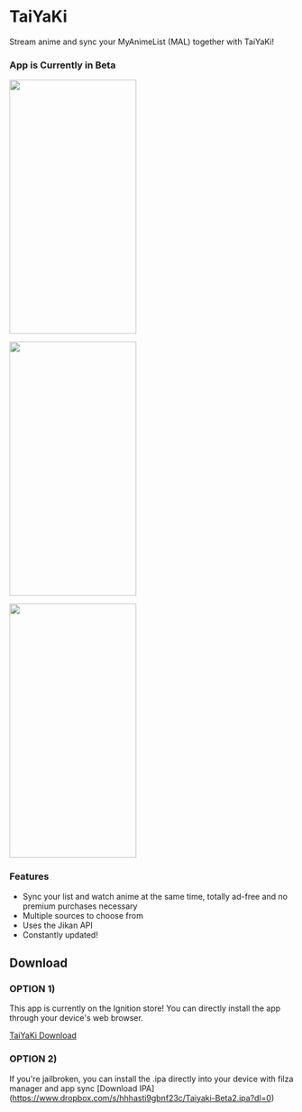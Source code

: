 # TaiYaKi


Stream anime and sync your MyAnimeList (MAL) together with TaiYaKi!

### App is Currently in Beta

<a href="Main1"><img src="https://github.com/Michael24884/TaiYaKiAnime/blob/v2/IMG_0166.PNG" align="center" height="450" width="225" ></a>

<a href="Main2"><img src="https://github.com/Michael24884/TaiYaKiAnime/blob/v2/IMG_0167.PNG" align="center" height="450" width="225" ></a>

<a href="Main3"><img src="https://github.com/Michael24884/TaiYaKiAnime/blob/v2/IMG_0168.PNG" align="center" height="450" width="225" ></a>

  ### Features

  * Sync your list and watch anime at the same time, totally ad-free and no premium purchases necessary
  * Multiple sources to choose from
  * Uses the Jikan API 
  * Constantly updated!
  

 ## Download

### OPTION 1)
  This app is currently on the Ignition store! You can directly install the app through your device's web browser.
  
  [TaiYaKi Download](https://app.ignition.fun)
  
### OPTION 2)

  If you're jailbroken, you can install the .ipa directly into your device with filza manager and app sync
  [Download IPA] (https://www.dropbox.com/s/hhhasti9gbnf23c/Taiyaki-Beta2.ipa?dl=0)
